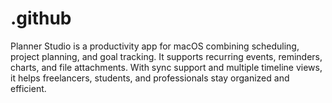 # .github
Planner Studio is a productivity app for macOS combining scheduling, project planning, and goal tracking. It supports recurring events, reminders, charts, and file attachments. With sync support and multiple timeline views, it helps freelancers, students, and professionals stay organized and efficient.  
